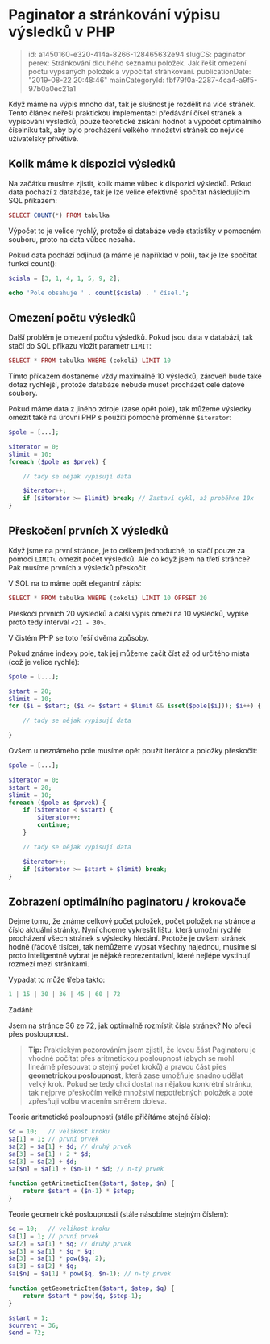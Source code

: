 Paginator a stránkování výpisu výsledků v PHP
=============================================

> id: a1450160-e320-414a-8266-128465632e94
> slugCS: paginator
> perex: Stránkování dlouhého seznamu položek. Jak řešit omezení počtu vypsaných položek a vypočítat stránkování.
> publicationDate: "2019-08-22 20:48:46"
> mainCategoryId: fbf79f0a-2287-4ca4-a9f5-97b0a0ec21a1

Když máme na výpis mnoho dat, tak je slušnost je rozdělit na více stránek. Tento článek neřeší praktickou implementaci předávání čísel stránek a vypisování výsledků, pouze teoretické získání hodnot a výpočet optimálního číselníku tak, aby bylo procházení velkého množství stránek co nejvíce uživatelsky přívětivé.

Kolik máme k dispozici výsledků
----------------------

Na začátku musíme zjistit, kolik máme vůbec k dispozici výsledků. Pokud data pochází z databáze, tak je lze velice efektivně spočítat následujícím SQL příkazem:

```php
SELECT COUNT(*) FROM tabulka
```


Výpočet to je velice rychlý, protože si databáze vede statistiky v pomocném souboru, proto na data vůbec nesahá.

Pokud data pochází odjinud (a máme je například v poli), tak je lze spočítat funkcí count():

```php
$cisla = [3, 1, 4, 1, 5, 9, 2];

echo 'Pole obsahuje ' . count($cisla) . ' čísel.';
```


Omezení počtu výsledků
----------------------

Další problém je omezení počtu výsledků. Pokud jsou data v databázi, tak stačí do SQL příkazu vložit parametr `LIMIT`:

```php
SELECT * FROM tabulka WHERE (cokoli) LIMIT 10
```


Tímto příkazem dostaneme vždy maximálně 10 výsledků, zároveň bude také dotaz rychlejší, protože databáze nebude muset procházet celé datové soubory.

Pokud máme data z jiného zdroje (zase opět pole), tak můžeme výsledky omezit také na úrovni PHP s použití pomocné proměnné `$iterator`:

```php
$pole = [...];

$iterator = 0;
$limit = 10;
foreach ($pole as $prvek) {

	// tady se nějak vypisují data

	$iterator++;
	if ($iterator >= $limit) break; // Zastaví cykl, až proběhne 10x
}
```


Přeskočení prvních X výsledků
----------------------

Když jsme na první stránce, je to celkem jednoduché, to stačí pouze za pomoci `LIMITu` omezit počet výsledků. Ale co když jsem na třetí stránce? Pak musíme prvních `X` výsledků přeskočit.

V SQL na to máme opět elegantní zápis:

```php
SELECT * FROM tabulka WHERE (cokoli) LIMIT 10 OFFSET 20
```


Přeskočí prvních 20 výsledků a další výpis omezí na 10 výsledků, vypíše proto tedy interval `<21 - 30>`.

V čistém PHP se toto řeší dvěma způsoby.

Pokud známe indexy pole, tak jej můžeme začít číst až od určitého místa (což je velice rychlé):

```php
$pole = [...];

$start = 20;
$limit = 10;
for ($i = $start; ($i <= $start + $limit && isset($pole[$i])); $i++) {

	// tady se nějak vypisují data

}
```


Ovšem u neznámého pole musíme opět použít iterátor a položky přeskočit:

```php
$pole = [...];

$iterator = 0;
$start = 20;
$limit = 10;
foreach ($pole as $prvek) {
	if ($iterator < $start) {
		$iterator++;
		continue;
	}

	// tady se nějak vypisují data

	$iterator++;
	if ($iterator >= $start + $limit) break;
}
```


Zobrazení optimálního paginatoru / krokovače
----------------------

Dejme tomu, že známe celkový počet položek, počet položek na stránce a číslo aktuální stránky. Nyní chceme vykreslit lištu, která umožní rychlé procházení všech stránek s výsledky hledání. Protože je ovšem stránek hodně (řádově tisíce), tak nemůžeme vypsat všechny najednou, musíme si proto inteligentně vybrat je nějaké reprezentativní, které nejlépe vystihují rozmezí mezi stránkami.

Vypadat to může třeba takto:

```php
1 | 15 | 30 | 36 | 45 | 60 | 72
```


Zadání:

Jsem na stránce 36 ze 72, jak optimálně rozmístit čísla stránek?
No přeci přes posloupnost.

> **Tip:** Praktickým pozorováním jsem zjistil, že levou část Paginatoru je vhodné počítat přes aritmetickou posloupnost (abych se mohl lineárně přesouvat o stejný počet kroků) a pravou část přes **geometrickou posloupnost**, která zase umožňuje snadno udělat velký krok. Pokud se tedy chci dostat na nějakou konkrétní stránku, tak nejprve přeskočím velké množství nepotřebných položek a poté zpřesňuji volbu vracením směrem doleva.

Teorie aritmetické posloupnosti (stále přičítáme stejné číslo):

```php
$d = 10;   // velikost kroku
$a[1] = 1; // první prvek
$a[2] = $a[1] + $d; // druhý prvek
$a[3] = $a[1] + 2 * $d;
$a[3] = $a[2] + $d;
$a[$n] = $a[1] + ($n-1) * $d; // n-tý prvek

function getAritmeticItem($start, $step, $n) {
	return $start + ($n-1) * $step;
}
```


Teorie geometrické posloupnosti (stále násobíme stejným číslem):

```php
$q = 10;   // velikost kroku
$a[1] = 1; // první prvek
$a[2] = $a[1] * $q; // druhý prvek
$a[3] = $a[1] * $q * $q;
$a[3] = $a[1] * pow($q, 2);
$a[3] = $a[2] * $q;
$a[$n] = $a[1] * pow($q, $n-1); // n-tý prvek

function getGeometricItem($start, $step, $q) {
	return $start * pow($q, $step-1);
}
```



```php
$start = 1;
$current = 36;
$end = 72;
```
